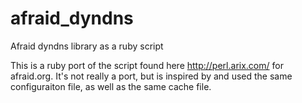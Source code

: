 afraid_dyndns
=============

Afraid dyndns library as a ruby script

This is a ruby port of the script found here http://perl.arix.com/ for afraid.org. It's not really a port, but is inspired by and used the same configuraiton file, as well as the same cache file.
